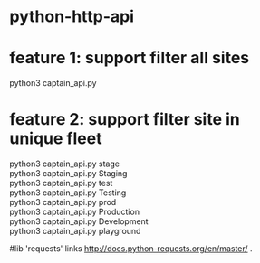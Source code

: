 # python-http-api
# feature 1: support filter all sites  
python3 captain_api.py
# feature 2: support filter site in unique fleet 
python3 captain_api.py stage<br>
python3 captain_api.py Staging<br>
python3 captain_api.py test<br>
python3 captain_api.py Testing<br>
python3 captain_api.py prod<br>
python3 captain_api.py Production<br>
python3 captain_api.py Development<br>
python3 captain_api.py playground<br>

#lib 'requests' links
http://docs.python-requests.org/en/master/ . 
